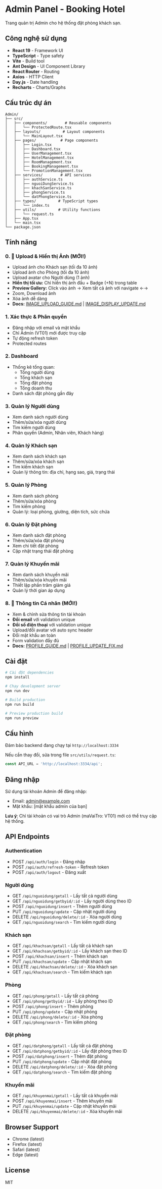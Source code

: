 # Admin Panel - Booking Hotel

Trang quản trị Admin cho hệ thống đặt phòng khách sạn.

## Công nghệ sử dụng

- **React 19** - Framework UI
- **TypeScript** - Type safety
- **Vite** - Build tool
- **Ant Design** - UI Component Library
- **React Router** - Routing
- **Axios** - HTTP Client
- **Day.js** - Date handling
- **Recharts** - Charts/Graphs

## Cấu trúc dự án

```
Admin/
├── src/
│   ├── components/        # Reusable components
│   │   └── ProtectedRoute.tsx
│   ├── layouts/          # Layout components
│   │   └── MainLayout.tsx
│   ├── pages/           # Page components
│   │   ├── Login.tsx
│   │   ├── Dashboard.tsx
│   │   ├── UserManagement.tsx
│   │   ├── HotelManagement.tsx
│   │   ├── RoomManagement.tsx
│   │   ├── BookingManagement.tsx
│   │   └── PromotionManagement.tsx
│   ├── services/        # API services
│   │   ├── authService.ts
│   │   ├── nguoiDungService.ts
│   │   ├── khachSanService.ts
│   │   ├── phongService.ts
│   │   └── datPhongService.ts
│   ├── types/          # TypeScript types
│   │   └── index.ts
│   ├── utils/          # Utility functions
│   │   └── request.ts
│   ├── App.tsx
│   └── main.tsx
└── package.json
```

## Tính năng

### 0. **📸 Upload & Hiển thị Ảnh** (MỚI!)
- Upload ảnh cho Khách sạn (tối đa 10 ảnh)
- Upload ảnh cho Phòng (tối đa 10 ảnh)  
- Upload avatar cho Người dùng (1 ảnh)
- **Hiển thị tối ưu:** Chỉ hiển thị ảnh đầu + Badge (+N) trong table
- **Preview Gallery:** Click vào ảnh → Xem tất cả ảnh với navigate ←→
- Zoom, Download ảnh
- Xóa ảnh dễ dàng
- **Docs:** [IMAGE_UPLOAD_GUIDE.md](./IMAGE_UPLOAD_GUIDE.md) | [IMAGE_DISPLAY_UPDATE.md](./IMAGE_DISPLAY_UPDATE.md)

### 1. **Xác thực & Phân quyền**
- Đăng nhập với email và mật khẩu
- Chỉ Admin (VT01) mới được truy cập
- Tự động refresh token
- Protected routes

### 2. **Dashboard**
- Thống kê tổng quan:
  - Tổng người dùng
  - Tổng khách sạn
  - Tổng đặt phòng
  - Tổng doanh thu
- Danh sách đặt phòng gần đây

### 3. **Quản lý Người dùng**
- Xem danh sách người dùng
- Thêm/sửa/xóa người dùng
- Tìm kiếm người dùng
- Phân quyền (Admin, Nhân viên, Khách hàng)

### 4. **Quản lý Khách sạn**
- Xem danh sách khách sạn
- Thêm/sửa/xóa khách sạn
- Tìm kiếm khách sạn
- Quản lý thông tin: địa chỉ, hạng sao, giá, trạng thái

### 5. **Quản lý Phòng**
- Xem danh sách phòng
- Thêm/sửa/xóa phòng
- Tìm kiếm phòng
- Quản lý: loại phòng, giường, diện tích, sức chứa

### 6. **Quản lý Đặt phòng**
- Xem danh sách đặt phòng
- Thêm/sửa/xóa đặt phòng
- Xem chi tiết đặt phòng
- Cập nhật trạng thái đặt phòng

### 7. **Quản lý Khuyến mãi**
- Xem danh sách khuyến mãi
- Thêm/sửa/xóa khuyến mãi
- Thiết lập phần trăm giảm giá
- Quản lý thời gian áp dụng

### 8. **👤 Thông tin Cá nhân** (MỚI!)
- Xem & chỉnh sửa thông tin tài khoản
- **Đổi email** với validation unique
- **Đổi số điện thoại** với validation unique  
- Upload/đổi avatar với auto sync header
- Đổi mật khẩu an toàn
- Form validation đầy đủ
- **Docs:** [PROFILE_GUIDE.md](./PROFILE_GUIDE.md) | [PROFILE_UPDATE_FIX.md](./PROFILE_UPDATE_FIX.md)

## Cài đặt

```bash
# Cài đặt dependencies
npm install

# Chạy development server
npm run dev

# Build production
npm run build

# Preview production build
npm run preview
```

## Cấu hình

Đảm bảo backend đang chạy tại `http://localhost:3334`

Nếu cần thay đổi, sửa trong file `src/utils/request.ts`:

```typescript
const API_URL = 'http://localhost:3334/api';
```

## Đăng nhập

Sử dụng tài khoản Admin để đăng nhập:
- Email: admin@example.com
- Mật khẩu: [mật khẩu admin của bạn]

**Lưu ý**: Chỉ tài khoản có vai trò Admin (maVaiTro: VT01) mới có thể truy cập hệ thống.

## API Endpoints

### Authentication
- POST `/api/auth/login` - Đăng nhập
- POST `/api/auth/refresh-token` - Refresh token
- POST `/api/auth/logout` - Đăng xuất

### Người dùng
- GET `/api/nguoidung/getall` - Lấy tất cả người dùng
- GET `/api/nguoidung/getbyid/:id` - Lấy người dùng theo ID
- POST `/api/nguoidung/insert` - Thêm người dùng
- PUT `/api/nguoidung/update` - Cập nhật người dùng
- DELETE `/api/nguoidung/delete/:id` - Xóa người dùng
- GET `/api/nguoidung/search` - Tìm kiếm người dùng

### Khách sạn
- GET `/api/khachsan/getall` - Lấy tất cả khách sạn
- GET `/api/khachsan/getbyid/:id` - Lấy khách sạn theo ID
- POST `/api/khachsan/insert` - Thêm khách sạn
- PUT `/api/khachsan/update` - Cập nhật khách sạn
- DELETE `/api/khachsan/delete/:id` - Xóa khách sạn
- GET `/api/khachsan/search` - Tìm kiếm khách sạn

### Phòng
- GET `/api/phong/getall` - Lấy tất cả phòng
- GET `/api/phong/getbyid/:id` - Lấy phòng theo ID
- POST `/api/phong/insert` - Thêm phòng
- PUT `/api/phong/update` - Cập nhật phòng
- DELETE `/api/phong/delete/:id` - Xóa phòng
- GET `/api/phong/search` - Tìm kiếm phòng

### Đặt phòng
- GET `/api/datphong/getall` - Lấy tất cả đặt phòng
- GET `/api/datphong/getbyid/:id` - Lấy đặt phòng theo ID
- POST `/api/datphong/insert` - Thêm đặt phòng
- PUT `/api/datphong/update` - Cập nhật đặt phòng
- DELETE `/api/datphong/delete/:id` - Xóa đặt phòng
- GET `/api/datphong/search` - Tìm kiếm đặt phòng

### Khuyến mãi
- GET `/api/khuyenmai/getall` - Lấy tất cả khuyến mãi
- POST `/api/khuyenmai/insert` - Thêm khuyến mãi
- PUT `/api/khuyenmai/update` - Cập nhật khuyến mãi
- DELETE `/api/khuyenmai/delete/:id` - Xóa khuyến mãi

## Browser Support

- Chrome (latest)
- Firefox (latest)
- Safari (latest)
- Edge (latest)

## License

MIT
